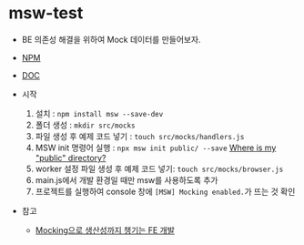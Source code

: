 # msw-test

- BE 의존성 해결을 위하여 Mock 데이터를 만들어보자.

- [NPM](https://www.npmjs.com/package/msw)
- [DOC](https://mswjs.io/)

- 시작

  1. 설치 : `npm install msw --save-dev`
  2. 폴더 생성 : `mkdir src/mocks`
  3. 파일 생성 후 예제 코드 넣기 : `touch src/mocks/handlers.js`
  4. MSW init 명령어 실행 : `npx msw init public/ --save`
     [Where is my "public" directory?](https://mswjs.io/docs/getting-started/integrate/browser#where-is-my-public-directory)
  5. worker 설정 파일 생성 후 예제 코드 넣기: `touch src/mocks/browser.js`
  6. main.js에서 개발 환경일 때만 msw를 사용하도록 추가
  7. 프로젝트를 실행하여 console 창에 `[MSW] Mocking enabled.`가 뜨는 것 확인

- 참고
  - [Mocking으로 생산성까지 챙기는 FE 개발](https://tech.kakao.com/2021/09/29/mocking-fe/)
